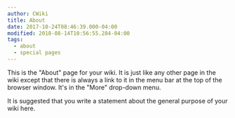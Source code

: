 ```yaml
---
author: CWiki
title: About
date: 2017-10-24T08:46:39.000-04:00
modified: 2018-08-14T10:56:55.284-04:00
tags:
  - about
  - special pages
---
```




This is the "About" page for your wiki. It is just like any other page in the wiki except that there is always a link to it in the menu bar at the top of the browser window. It's in the "More" drop-down menu.

It is suggested that you write a statement about the general purpose of your wiki here.